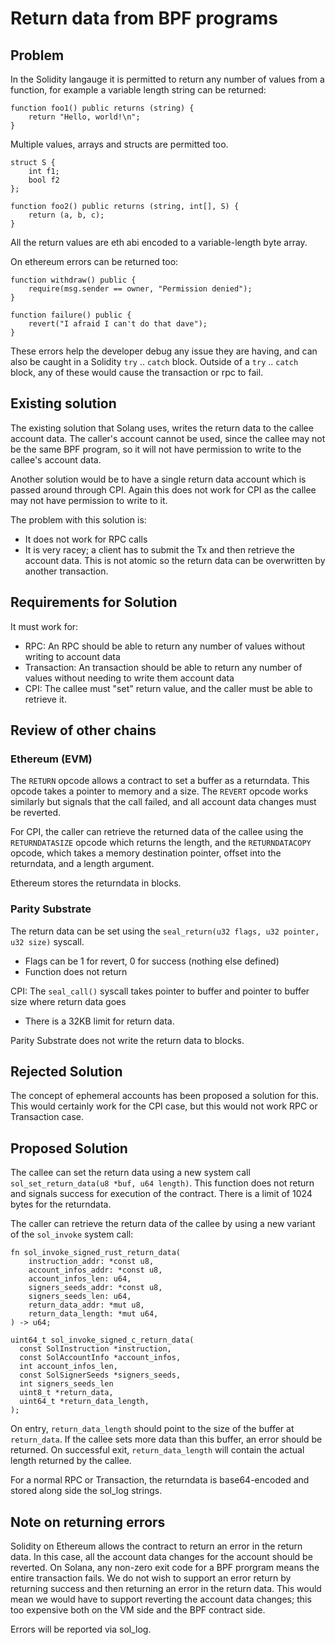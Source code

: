 # Return data from BPF programs

## Problem

In the Solidity langauge it is permitted to return any number of values from a function,
for example a variable length string can be returned:

```
function foo1() public returns (string) {
    return "Hello, world!\n";
}
```

Multiple values, arrays and structs are permitted too.

```
struct S {
    int f1;
    bool f2
};

function foo2() public returns (string, int[], S) {
    return (a, b, c);
}
```

All the return values are eth abi encoded to a variable-length byte array.

On ethereum errors can be returned too:

```
function withdraw() public {
    require(msg.sender == owner, "Permission denied");
}

function failure() public {
    revert("I afraid I can't do that dave");
}
```
These errors help the developer debug any issue they are having, and can
also be caught in a Solidity `try` .. `catch` block. Outside of a `try` .. `catch`
block, any of these would cause the transaction or rpc to fail.

## Existing solution

The existing solution that Solang uses, writes the return data to the callee account data.
The caller's account cannot be used, since the callee may not be the same BPF program, so
it will not have permission to write to the callee's account data.

Another solution would be to have a single return data account which is passed
around through CPI. Again this does not work for CPI as the callee may not have
permission to write to it.

The problem with this solution is:

- It does not work for RPC calls
- It is very racey; a client has to submit the Tx and then retrieve the account
  data. This is not atomic so the return data can be overwritten by another transaction.

## Requirements for Solution

It must work for:

- RPC: An RPC should be able to return any number of values without writing to account data
- Transaction: An transaction should be able to return any number of values without needing to write them account data
- CPI: The callee must "set" return value, and the caller must be able to retrieve it.

## Review of other chains

### Ethereum (EVM)

The `RETURN` opcode allows a contract to set a buffer as a returndata. This opcode takes a pointer to memory and a size. The `REVERT` opcode works similarly but signals that the call failed, and all account data changes must be reverted.

For CPI, the caller can retrieve the returned data of the callee using the `RETURNDATASIZE` opcode which returns the length, and the `RETURNDATACOPY` opcode, which takes a memory destination pointer, offset into the returndata, and a length argument.

Ethereum stores the returndata in blocks.

### Parity Substrate

The return data can be set using the `seal_return(u32 flags, u32 pointer, u32 size)` syscall.
- Flags can be 1 for revert, 0 for success (nothing else defined)
- Function does not return

CPI: The `seal_call()` syscall takes pointer to buffer and pointer to buffer size where return data goes
 - There is a 32KB limit for return data.

Parity Substrate does not write the return data to blocks.

## Rejected Solution

The concept of ephemeral accounts has been proposed a solution for this. This would
certainly work for the CPI case, but this would not work RPC or Transaction case.

## Proposed Solution

The callee can set the return data using a new system call `sol_set_return_data(u8 *buf, u64 length)`.
This function does not return and signals success for execution of the contract. There is a limit
of 1024 bytes for the returndata.

The caller can retrieve the return data of the callee by using a new variant of the `sol_invoke` system call:

```
fn sol_invoke_signed_rust_return_data(
    instruction_addr: *const u8,
    account_infos_addr: *const u8,
    account_infos_len: u64,
    signers_seeds_addr: *const u8,
    signers_seeds_len: u64,
    return_data_addr: *mut u8,
    return_data_length: *mut u64,
) -> u64;

uint64_t sol_invoke_signed_c_return_data(
  const SolInstruction *instruction,
  const SolAccountInfo *account_infos,
  int account_infos_len,
  const SolSignerSeeds *signers_seeds,
  int signers_seeds_len
  uint8_t *return_data,
  uint64_t *return_data_length,
);
```
On entry, `return_data_length` should point to the size of the buffer at `return_data`. If the callee
sets more data than this buffer, an error should be returned. On successful exit, `return_data_length`
will contain the actual length returned by the callee.

For a normal RPC or Transaction, the returndata is base64-encoded and stored along side the sol_log
strings.

## Note on returning errors

Solidity on Ethereum allows the contract to return an error in the return data. In this case, all
the account data changes for the account should be reverted. On Solana, any non-zero exit code
for a BPF prorgram means the entire transaction fails. We do not wish to support an error return
by returning success and then returning an error in the return data. This would mean we would have
to support reverting the account data changes; this too expensive both on the VM side and the BPF
contract side.

Errors will be reported via sol_log.
